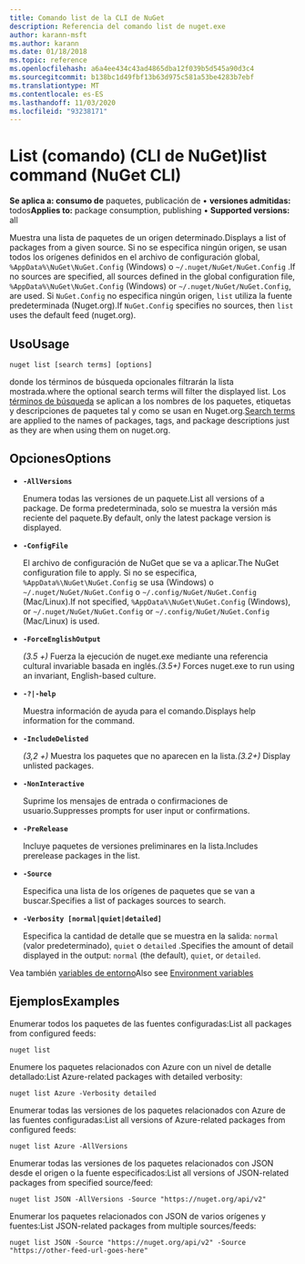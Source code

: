 ```yaml
---
title: Comando list de la CLI de NuGet
description: Referencia del comando list de nuget.exe
author: karann-msft
ms.author: karann
ms.date: 01/18/2018
ms.topic: reference
ms.openlocfilehash: a6a4ee434c43ad4865dba12f039b5d545a90d3c4
ms.sourcegitcommit: b138bc1d49fbf13b63d975c581a53be4283b7ebf
ms.translationtype: MT
ms.contentlocale: es-ES
ms.lasthandoff: 11/03/2020
ms.locfileid: "93238171"
---
```

# <a name="list-command-nuget-cli"></a><span data-ttu-id="9695a-103">List (comando) (CLI de NuGet)</span><span class="sxs-lookup"><span data-stu-id="9695a-103">list command (NuGet CLI)</span></span>

<span data-ttu-id="9695a-104">**Se aplica a: consumo de** paquetes, publicación de &bullet; **versiones admitidas:** todos</span><span class="sxs-lookup"><span data-stu-id="9695a-104">**Applies to:** package consumption, publishing &bullet; **Supported versions:** all</span></span>

<span data-ttu-id="9695a-105">Muestra una lista de paquetes de un origen determinado.</span><span class="sxs-lookup"><span data-stu-id="9695a-105">Displays a list of packages from a given source.</span></span> <span data-ttu-id="9695a-106">Si no se especifica ningún origen, se usan todos los orígenes definidos en el archivo de configuración global, `%AppData%\NuGet\NuGet.Config` (Windows) o `~/.nuget/NuGet/NuGet.Config` .</span><span class="sxs-lookup"><span data-stu-id="9695a-106">If no sources are specified, all sources defined in the global configuration file, `%AppData%\NuGet\NuGet.Config` (Windows) or `~/.nuget/NuGet/NuGet.Config`, are used.</span></span> <span data-ttu-id="9695a-107">Si `NuGet.Config` no especifica ningún origen, `list` utiliza la fuente predeterminada (Nuget.org).</span><span class="sxs-lookup"><span data-stu-id="9695a-107">If `NuGet.Config` specifies no sources, then `list` uses the default feed (nuget.org).</span></span>

## <a name="usage"></a><span data-ttu-id="9695a-108">Uso</span><span class="sxs-lookup"><span data-stu-id="9695a-108">Usage</span></span>

```cli
nuget list [search terms] [options]
```

<span data-ttu-id="9695a-109">donde los términos de búsqueda opcionales filtrarán la lista mostrada.</span><span class="sxs-lookup"><span data-stu-id="9695a-109">where the optional search terms will filter the displayed list.</span></span> <span data-ttu-id="9695a-110">Los [términos de búsqueda](../../consume-packages/finding-and-choosing-packages.md#search-syntax) se aplican a los nombres de los paquetes, etiquetas y descripciones de paquetes tal y como se usan en Nuget.org.</span><span class="sxs-lookup"><span data-stu-id="9695a-110">[Search terms](../../consume-packages/finding-and-choosing-packages.md#search-syntax) are applied to the names of packages, tags, and package descriptions just as they are when using them on nuget.org.</span></span> 

## <a name="options"></a><span data-ttu-id="9695a-111">Opciones</span><span class="sxs-lookup"><span data-stu-id="9695a-111">Options</span></span>

- **`-AllVersions`**

  <span data-ttu-id="9695a-112">Enumera todas las versiones de un paquete.</span><span class="sxs-lookup"><span data-stu-id="9695a-112">List all versions of a package.</span></span> <span data-ttu-id="9695a-113">De forma predeterminada, solo se muestra la versión más reciente del paquete.</span><span class="sxs-lookup"><span data-stu-id="9695a-113">By default, only the latest package version is displayed.</span></span>

- **`-ConfigFile`**

  <span data-ttu-id="9695a-114">El archivo de configuración de NuGet que se va a aplicar.</span><span class="sxs-lookup"><span data-stu-id="9695a-114">The NuGet configuration file to apply.</span></span> <span data-ttu-id="9695a-115">Si no se especifica, `%AppData%\NuGet\NuGet.Config` se usa (Windows) o `~/.nuget/NuGet/NuGet.Config` o `~/.config/NuGet/NuGet.Config` (Mac/Linux).</span><span class="sxs-lookup"><span data-stu-id="9695a-115">If not specified, `%AppData%\NuGet\NuGet.Config` (Windows), or `~/.nuget/NuGet/NuGet.Config` or `~/.config/NuGet/NuGet.Config` (Mac/Linux) is used.</span></span>

- **`-ForceEnglishOutput`**

  <span data-ttu-id="9695a-116">*(3.5 +)* Fuerza la ejecución de nuget.exe mediante una referencia cultural invariable basada en inglés.</span><span class="sxs-lookup"><span data-stu-id="9695a-116">*(3.5+)* Forces nuget.exe to run using an invariant, English-based culture.</span></span>

- **`-?|-help`**

  <span data-ttu-id="9695a-117">Muestra información de ayuda para el comando.</span><span class="sxs-lookup"><span data-stu-id="9695a-117">Displays help information for the command.</span></span>

- **`-IncludeDelisted`**

  <span data-ttu-id="9695a-118">*(3,2 +)* Muestra los paquetes que no aparecen en la lista.</span><span class="sxs-lookup"><span data-stu-id="9695a-118">*(3.2+)* Display unlisted packages.</span></span>

- **`-NonInteractive`**

  <span data-ttu-id="9695a-119">Suprime los mensajes de entrada o confirmaciones de usuario.</span><span class="sxs-lookup"><span data-stu-id="9695a-119">Suppresses prompts for user input or confirmations.</span></span>

- **`-PreRelease`**

  <span data-ttu-id="9695a-120">Incluye paquetes de versiones preliminares en la lista.</span><span class="sxs-lookup"><span data-stu-id="9695a-120">Includes prerelease packages in the list.</span></span>

- **`-Source`**

  <span data-ttu-id="9695a-121">Especifica una lista de los orígenes de paquetes que se van a buscar.</span><span class="sxs-lookup"><span data-stu-id="9695a-121">Specifies a list of packages sources to search.</span></span>

- **`-Verbosity [normal|quiet|detailed]`**

  <span data-ttu-id="9695a-122">Especifica la cantidad de detalle que se muestra en la salida: `normal` (valor predeterminado), `quiet` o `detailed` .</span><span class="sxs-lookup"><span data-stu-id="9695a-122">Specifies the amount of detail displayed in the output: `normal` (the default), `quiet`, or `detailed`.</span></span>

<span data-ttu-id="9695a-123">Vea también [variables de entorno](cli-ref-environment-variables.md)</span><span class="sxs-lookup"><span data-stu-id="9695a-123">Also see [Environment variables](cli-ref-environment-variables.md)</span></span>

## <a name="examples"></a><span data-ttu-id="9695a-124">Ejemplos</span><span class="sxs-lookup"><span data-stu-id="9695a-124">Examples</span></span>

<span data-ttu-id="9695a-125">Enumerar todos los paquetes de las fuentes configuradas:</span><span class="sxs-lookup"><span data-stu-id="9695a-125">List all packages from configured feeds:</span></span>
```
nuget list
```
<span data-ttu-id="9695a-126">Enumere los paquetes relacionados con Azure con un nivel de detalle detallado:</span><span class="sxs-lookup"><span data-stu-id="9695a-126">List Azure-related packages with detailed verbosity:</span></span>
```
nuget list Azure -Verbosity detailed
```
<span data-ttu-id="9695a-127">Enumerar todas las versiones de los paquetes relacionados con Azure de las fuentes configuradas:</span><span class="sxs-lookup"><span data-stu-id="9695a-127">List all versions of Azure-related packages from configured feeds:</span></span>
```
nuget list Azure -AllVersions
```
<span data-ttu-id="9695a-128">Enumerar todas las versiones de los paquetes relacionados con JSON desde el origen o la fuente especificados:</span><span class="sxs-lookup"><span data-stu-id="9695a-128">List all versions of JSON-related packages from specified source/feed:</span></span>
```
nuget list JSON -AllVersions -Source "https://nuget.org/api/v2"
```
<span data-ttu-id="9695a-129">Enumerar los paquetes relacionados con JSON de varios orígenes y fuentes:</span><span class="sxs-lookup"><span data-stu-id="9695a-129">List JSON-related packages from multiple sources/feeds:</span></span>
```
nuget list JSON -Source "https://nuget.org/api/v2" -Source "https://other-feed-url-goes-here"
```